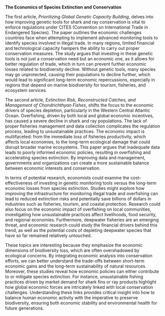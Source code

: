 **The Economics of Species Extinction and Conservation**

The first article, *Prioritizing Global Genetic Capacity Building*, delves into how improving genetic tools for shark and ray conservation is vital to enforce regulations under CITES (Convention on International Trade in Endangered Species). The paper outlines the economic challenges countries face when attempting to implement advanced monitoring tools to identify species involved in illegal trade. In many regions, limited financial and technological capacity hampers the ability to carry out proper conservation measures. The study argues that investing in these genetic tools is not just a conservation need but an economic one, as it allows for better regulation of trade, which in turn can prevent further economic losses related to biodiversity decline. Without genetic tools, many species may go unprotected, causing their populations to decline further, which would lead to significant long-term economic repercussions, especially in regions that depend on marine biodiversity for tourism, fisheries, and ecosystem services.

The second article, *Extinction Risk, Reconstructed Catches, and Management of Chondrichthyan Fishes*, shifts the focus to the economic drivers of species depletion, particularly in the Western Central Atlantic Ocean. Overfishing, driven by both local and global economic incentives, has caused a severe decline in shark and ray populations. The lack of proper fisheries management and data collection complicates the regulation process, leading to unsustainable practices. The economic impact is multifaceted: from the immediate loss of fisheries productivity, which affects local economies, to the long-term ecological damage that could disrupt broader marine ecosystems. This paper argues that inadequate data leads to poorly informed economic policies, resulting in overfishing and accelerating species extinction. By improving data and management, governments and organizations can create a more sustainable balance between economic interests and conservation.

In terms of potential research, economists could examine the cost-effectiveness of investing in genetic monitoring tools versus the long-term economic losses from species extinction. Studies might explore how improving the infrastructure for monitoring illegal trade and overfishing can lead to reduced extinction risks and potentially save billions of dollars in industries such as fisheries, tourism, and coastal protection. Research could also focus on the economic impact of overfishing on local communities, investigating how unsustainable practices affect livelihoods, food security, and regional economies. Furthermore, deepwater fisheries are an emerging threat, and economic research could study the financial drivers behind this trend, as well as the potential costs of depleting deepwater species that have so far remained relatively untouched.

These topics are interesting because they emphasize the economic dimensions of biodiversity loss, which are often overshadowed by ecological concerns. By integrating economic analysis into conservation efforts, we can better understand the trade-offs between short-term economic gains and the long-term sustainability of natural resources. Moreover, these studies reveal how economic policies can either contribute to or mitigate species extinction. For instance, unsustainable fishing practices driven by market demand for shark fins or ray products highlight how global economic forces are intricately linked with local conservation challenges. Understanding these links provides critical insight into how to balance human economic activity with the imperative to preserve biodiversity, ensuring both economic stability and environmental health for future generations.
